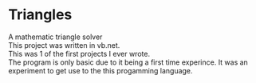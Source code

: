 # Triangles
A mathematic triangle solver <br/>
This project was written in vb.net. <br />
This was 1 of the first projects I ever wrote. <br />
The program is only basic due to it being a first time experince. It was an experiment to get use to the this progamming language. 
